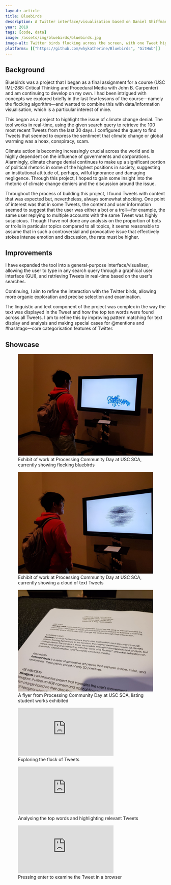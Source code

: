 ```yaml
---
layout: article
title: Bluebirds
description: A Twitter interface/visualisation based on Daniel Shiffman's flocking algorithm.
year: 2019
tags: [code, data]
image: /assets/img/bluebirds/bluebirds.jpg
image-alt: Twitter birds flocking across the screen, with one Tweet highlighted and showing text
platforms: [["https://github.com/whykatherine/Bluebirds", "GitHub"]]
---
```


## Background

Bluebirds was a project that I began as a final assignment for a course (USC IML-288: Critical Thinking and Procedural Media with John B. Carpenter) and am continuing to develop on my own. I had been intrigued with concepts we explored briefly in the last few lessons of the course—namely the flocking algorithm—and wanted to combine this with data/information visualisation, which is a particular interest of mine.

This began as a project to highlight the issue of climate change denial. The tool works in real-time, using the given search query to retrieve the 100 most recent Tweets from the last 30 days. I configured the query to find Tweets that seemed to express the sentiment that climate change or global warming was a hoax, conspiracy, scam.

Climate action is becoming increasingly crucial across the world and is highly dependent on the influence of governments and corporations. Alarmingly, climate change denial continues to make up a significant portion of political rhetoric in some of the highest positions in society, suggesting an institutional attitude of, perhaps, wilful ignorance and damaging negligence. Through this project, I hoped to gain some insight into the rhetoric of climate change deniers and the discussion around the issue. 

Throughout the process of building this project, I found Tweets with content that was expected but, nevertheless, always somewhat shocking. One point of interest was that in some Tweets, the content and user information seemed to suggest that the user was either a bot or a troll—for example, the same user replying to multiple accounts with the same Tweet was highly suspicious. Though I have not done any analysis on the proportion of bots or trolls in particular topics compared to all topics, it seems reasonable to assume that in such a controversial and provocative issue that effectively stokes intense emotion and discussion, the rate must be higher.

## Improvements

I have expanded the tool into a general-purpose interface/visualiser, allowing the user to type in any search query through a graphical user interface (GUI), and retrieving Tweets in real-time based on the user's searches.

Continuing, I aim to refine the interaction with the Twitter birds, allowing more organic exploration and precise selection and examination.

The linguistic and text component of the project was complex in the way the text was displayed in the Tweet and how the top ten words were found across all Tweets. I am to refine this by improving pattern matching for text display and analysis and making special cases for @mentions and #hashtags—core categorisation features of Twitter.

## Showcase

<figure>
    <img src="/assets/img/bluebirds/IMG_4744.jpg" alt="Student standing in front of exhibit of process video, currently showing flocking bluebirds">
    <figcaption>Exhibit of work at Processing Community Day at USC SCA, currently showing flocking bluebirds</figcaption>
</figure>

<figure>
    <img src="/assets/img/bluebirds/IMG_4747.jpg" alt="Student standing in front of exhibit of process video, currently showing a cloud of text Tweets">
    <figcaption>Exhibit of work at Processing Community Day at USC SCA, currently showing a cloud of text Tweets</figcaption>
</figure>

<figure>
    <img src="/assets/img/bluebirds/IMG_4748.jpg" alt="Close-up of flyer listing student works exhibited">
    <figcaption>A flyer from Processing Community Day at USC SCA, listing student works exhibited</figcaption>
</figure>

<figure>
    <div><iframe src="https://player.vimeo.com/video/333697074?byline=0&portrait=0" frameborder="0" allow="autoplay; fullscreen" allowfullscreen></iframe></div><script src="https://player.vimeo.com/api/player.js"></script>
    <figcaption>Exploring the flock of Tweets</figcaption>
</figure>

<figure>
    <div><iframe src="https://player.vimeo.com/video/333697357?byline=0&portrait=0" frameborder="0" allow="autoplay; fullscreen" allowfullscreen></iframe></div><script src="https://player.vimeo.com/api/player.js"></script>
    <figcaption>Analysing the top words and highlighting relevant Tweets</figcaption>
</figure>

<figure>
    <div><iframe src="https://player.vimeo.com/video/333697397?byline=0&portrait=0" frameborder="0" allow="autoplay; fullscreen" allowfullscreen></iframe></div><script src="https://player.vimeo.com/api/player.js"></script>
    <figcaption>Pressing enter to examine the Tweet in a browser</figcaption>
</figure>